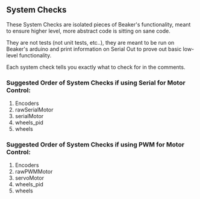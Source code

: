 ## System Checks

These System Checks are isolated pieces of Beaker's functionality, 
meant to ensure higher level, more abstract code is sitting on sane code.

They are not tests (not unit tests, etc..), they are meant to be run on 
Beaker's arduino and print information on Serial Out to prove out basic 
low-level functionality.

Each system check tells you exactly what to check for in the comments.

### Suggested Order of System Checks if using Serial for Motor Control:

1. Encoders
2. rawSerialMotor
3. serialMotor
4. wheels_pid
5. wheels

### Suggested Order of System Checks if using PWM for Motor Control:

1. Encoders
2. rawPWMMotor
3. servoMotor
4. wheels_pid
5. wheels